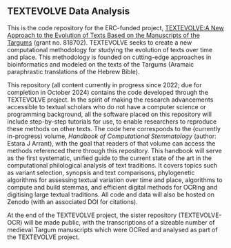 ## TEXTEVOLVE Data Analysis

This is the code repository for the ERC-funded project, [TEXTEVOLVE:A New Approach to the Evolution of Texts Based on the Manuscripts of the Targums](https://cordis.europa.eu/project/id/818702) (grant no. 818702). TEXTEVOLVE seeks to create a new computational methodology for studying the evolution of texts over time and place. This methodology is founded on cutting-edge approaches in bioinformatics and modeled on the texts of the Targums (Aramaic paraphrastic translations of the Hebrew Bible). 

This repository (all content currently in progress since 2022; due for completion in October 2024) contains the code developed through the TEXTEVOLVE project. In the spirit of making the research advancements accessible to textual scholars who do not have a computer science or programming background, all the software placed on this repository will include step-by-step tutorials for use, to enable researchers to reproduce these methods on other texts. The code here corresponds to the (currently in-progress) volume, *Handbook of Computational Stemmatology* (author: Estara J Arrant), with the goal that readers of that volume can access the methods referenced there through this repository. This handbook will serve as the first systematic, unified guide to the current state of the art in the computational philological analysis of text traditions. It covers topics such as variant selection, synopsis and text comparisons, phylogenetic algorithms for assessing textual variation over time and place, algorithms to compute and build stemmas, and efficient digital methods for OCRing and digitising large textual traditions. All code and data will also be hosted on Zenodo (with an associated DOI for citations).

At the end of the TEXTEVOLVE project, the sister repository (TEXTEVOLVE-OCR) will be made public, with the transcriptions of a sizeable number of medieval Targum manuscripts which were OCRed and analysed as part of the TEXTEVOLVE project.

